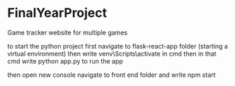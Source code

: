 # FinalYearProject
Game tracker website for multiple games

to start the python project first navigate to flask-react-app folder 
(starting a virtual environment)
then write venv\Scripts\activate in cmd
then in that cmd write python app.py to run the app

then open new console navigate to front end folder and write npm start
